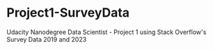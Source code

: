 # Project1-SurveyData
Udacity Nanodegree Data Scientist - Project 1 using Stack Overflow's Survey Data 2019 and 2023
